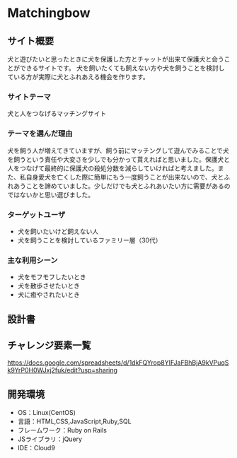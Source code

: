 # Matchingbow

## サイト概要

犬と遊びたいと思ったときに犬を保護した方とチャットが出来て保護犬と会うことができるサイトです。
犬を飼いたくても飼えない方や犬を飼うことを検討している方が実際に犬とふれあえる機会を作ります。

### サイトテーマ

犬と人をつなげるマッチングサイト

### テーマを選んだ理由

犬を飼う人が増えてきていますが、飼う前にマッチングして遊んでみることで犬を飼うという責任や大変さを少しでも分かって貰えればと思いました。保護犬と人をつなげて最終的に保護犬の殺処分数を減らしていければと考えました。また、私自身愛犬を亡くした際に簡単にもう一度飼うことが出来ないので、犬とふれあうことを諦めていました。少しだけでも犬とふれあいたい方に需要があるのではないかと思い選びました。


### ターゲットユーザ

- 犬を飼いたいけど飼えない人 
- 犬を飼うことを検討しているファミリー層（30代）

### 主な利用シーン

- 犬をモフモフしたいとき
- 犬を散歩させたいとき
- 犬に癒やされたいとき

## 設計書


## チャレンジ要素一覧
<https://docs.google.com/spreadsheets/d/1dkFQYrop8YIFJaFBhBjA9kVPuqSk9YrP0H0WJxj2fuk/edit?usp=sharing>

## 開発環境
- OS：Linux(CentOS)
- 言語：HTML,CSS,JavaScript,Ruby,SQL
- フレームワーク：Ruby on Rails
- JSライブラリ：jQuery
- IDE：Cloud9

